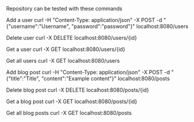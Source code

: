Repository can be tested with these commands

Add a user
curl -H "Content-Type: application/json" -X POST -d "{\"username\":\"Username\", \"password\":\"password\"}" localhost:8080/users

Delete user
curl -X DELETE localhost:8080/users/{id}

Get a user
curl -X GET localhost:8080/users/{id}

Get all users
curl -X GET localhost:8080/users

Add blog post
curl -H "Content-Type: application/json" -X POST -d "{\"title\":\"Title\", \"content\":\"Example content\"}" localhost:8080/posts

Delete blog post
curl -X DELETE localhost:8080/posts/{id}

Get a blog post
curl -X GET localhost:8080/posts/{id}

Get all blog posts
curl -X GET localhost:8080/posts